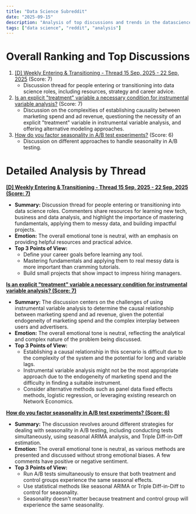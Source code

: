 ```yaml
---
title: "Data Science Subreddit"
date: "2025-09-15"
description: "Analysis of top discussions and trends in the datascience subreddit"
tags: ["data science", "reddit", "analysis"]
---
```


# Overall Ranking and Top Discussions
1.  [[D] Weekly Entering & Transitioning - Thread 15 Sep, 2025 - 22 Sep, 2025](https://www.reddit.com/r/datascience/comments/1nhbvwg/weekly_entering_transitioning_thread_15_sep_2025/) (Score: 7)
    * Discussion thread for people entering or transitioning into data science roles, including resources, strategy and career advice.
2.  [Is an explicit "treatment" variable a necessary condition for instrumental variable analysis?](https://www.reddit.com/r/datascience/comments/1nhoblg/is_an_explicit_treatment_variable_a_necessary/) (Score: 7)
    * Discussion on the complexities of establishing causality between marketing spend and ad revenue, questioning the necessity of an explicit "treatment" variable in instrumental variable analysis, and offering alternative modeling approaches.
3.  [How do you factor seasonality in A/B test experiments?](https://www.reddit.com/r/datascience/comments/1nhskvc/how_do_you_factor_seasonality_in_ab_test/) (Score: 6)
    * Discussion on different approaches to handle seasonality in A/B testing.

# Detailed Analysis by Thread
**[[D] Weekly Entering & Transitioning - Thread 15 Sep, 2025 - 22 Sep, 2025 (Score: 7)](https://www.reddit.com/r/datascience/comments/1nhbvwg/weekly_entering_transitioning_thread_15_sep_2025/)**
*  **Summary:** Discussion thread for people entering or transitioning into data science roles. Commenters share resources for learning new tech, business and data analysis, and highlight the importance of mastering fundamentals, applying them to messy data, and building impactful projects.
*  **Emotion:** The overall emotional tone is neutral, with an emphasis on providing helpful resources and practical advice.
*  **Top 3 Points of View:**
    *   Define your career goals before learning any tool.
    *   Mastering fundamentals and applying them to real messy data is more important than cramming tutorials.
    *   Build small projects that show impact to impress hiring managers.

**[Is an explicit "treatment" variable a necessary condition for instrumental variable analysis? (Score: 7)](https://www.reddit.com/r/datascience/comments/1nhoblg/is_an_explicit_treatment_variable_a_necessary/)**
*  **Summary:** The discussion centers on the challenges of using instrumental variable analysis to determine the causal relationship between marketing spend and ad revenue, given the potential endogeneity of marketing spend and the complex interplay between users and advertisers.
*  **Emotion:** The overall emotional tone is neutral, reflecting the analytical and complex nature of the problem being discussed.
*  **Top 3 Points of View:**
    *   Establishing a causal relationship in this scenario is difficult due to the complexity of the system and the potential for long and variable lags.
    *   Instrumental variable analysis might not be the most appropriate approach due to the endogeneity of marketing spend and the difficulty in finding a suitable instrument.
    *   Consider alternative methods such as panel data fixed effects methods, logistic regression, or leveraging existing research on Network Economics.

**[How do you factor seasonality in A/B test experiments? (Score: 6)](https://www.reddit.com/r/datascience/comments/1nhskvc/how_do_you_factor_seasonality_in_ab_test/)**
*  **Summary:** The discussion revolves around different strategies for dealing with seasonality in A/B testing, including conducting tests simultaneously, using seasonal ARIMA analysis, and Triple Diff-in-Diff estimation.
*  **Emotion:** The overall emotional tone is neutral, as various methods are presented and discussed without strong emotional biases. A few comments have positive or negative sentiment.
*  **Top 3 Points of View:**
    *   Run A/B tests simultaneously to ensure that both treatment and control groups experience the same seasonal effects.
    *   Use statistical methods like seasonal ARIMA or Triple Diff-in-Diff to control for seasonality.
    *   Seasonality doesn't matter because treatment and control group will experience the same seasonality.
